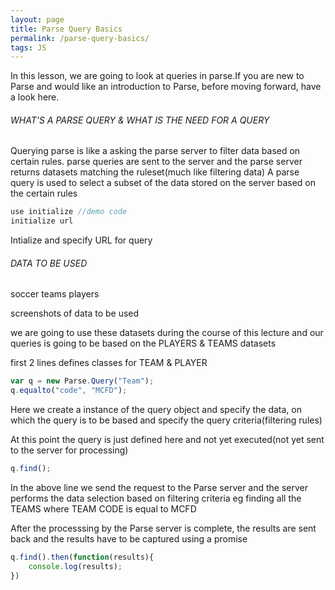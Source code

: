 ```yaml
---
layout: page
title: Parse Query Basics
permalink: /parse-query-basics/
tags: JS
---
```

In this lesson, we are going to look at queries in parse.If you are new to Parse and would like an introduction to Parse, before moving forward, have a look here.

###### WHAT'S A PARSE QUERY & WHAT IS THE NEED FOR A QUERY
Querying parse is like a asking the parse server to filter data based on certain rules.
parse queries are sent to the server and the parse server returns datasets matching the ruleset(much like filtering data)
A parse query is used to select a subset of the data stored on the server based on the certain rules


``` javascript
use initialize //demo code
initialize url
``` 
Intialize and specify URL for query

###### DATA TO BE USED 

soccer teams
players

screenshots of data to be used


we are going to use these datasets during the course of this lecture
and  our queries is going to be based on the PLAYERS & TEAMS datasets


first 2 lines defines classes for TEAM & PLAYER
``` javascript
var q = new Parse.Query("Team");
q.equalto("code", "MCFD");
```

Here we create a instance of the query object and specify the data, on which the query is to be based
and specify the query criteria(filtering rules)

At this point the  query is just defined here and not yet executed(not yet sent to the server for processing)

``` javascript
q.find();
```
In the above line we send the request to the Parse server and the server performs the data selection based on filtering criteria eg finding all the TEAMS where TEAM CODE is equal to MCFD

After the processsing by the Parse server is complete, the results are sent back
and the results have to be captured using a promise

``` javascript
q.find().then(function(results){
	console.log(results);
})
``` 


